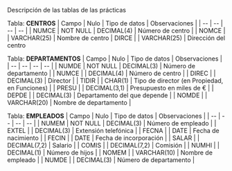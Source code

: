 Descripción de las tablas de las prácticas

Tabla: **CENTROS**
| Campo | Nulo | Tipo de datos | Observaciones |
| -- | -- | -- | -- |
| NUMCE | NOT NULL | DECIMAL(4) | Número de centro |
| NOMCE |   | VARCHAR(25) | Nombre de centro
| DIRCE |   | VARCHAR(25) | Dirección del centro

Tabla: **DEPARTAMENTOS** 
| Campo | Nulo | Tipo de datos | Observaciones  |
| -- | -- | -- | -- |
| NUMDE | NOT NULL | DECIMAL(3) | Número de departamento  |
| NUMCE |   | DECIMAL(4) | Número de centro  |
| DIREC |   | DECIMAL(3) | Director  |
| TIDIR |   | CHAR(1) | Tipo de director (en Propiedad, en Funciones)  |
| PRESU |   | DECIMAL(3,1) | Presupuesto en miles de €  |
| DEPDE |   | DECIMAL(3) | Departamento del que depende  |
| NOMDE |   | VARCHAR(20) | Nombre de departamento  |

Tabla: **EMPLEADOS** 
| Campo | Nulo | Tipo de datos | Observaciones  |
| -- | -- | -- | -- |
| NUMEM | NOT NULL | DECIMAL(3) | Número de empleado  |
| EXTEL |   | DECIMAL(3) | Extensión telefónica  |
| FECNA |   | DATE | Fecha de nacimiento  |
| FECIN |   | DATE | Fecha de incorporación  |
| SALAR |   | DECIMAL(7,2) | Salario  |
| COMIS |   | DECIMAL(7,2) | Comisión  |
| NUMHI |   | DECIMAL(1) | Número de hijos  |
| NOMEM |   | VARCHAR(10) | Nombre de empleado  |
| NUMDE |   | DECIMAL(3) | Número de departamento  |

